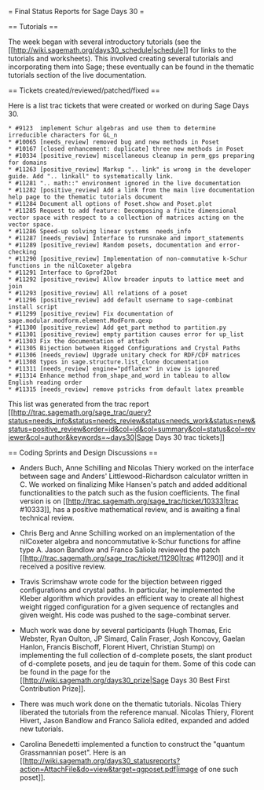 = Final Status Reports for Sage Days 30 =

== Tutorials ==

The week began with several introductory tutorials (see the [[http://wiki.sagemath.org/days30_schedule|schedule]] for links to the tutorials and worksheets). This involved creating several tutorials and incorporating them into Sage; these eventually can be found in the thematic tutorials section of the live documentation.

== Tickets created/reviewed/patched/fixed ==

Here is a list trac tickets that were created or worked on during Sage Days 30.

    * #9123  implement Schur algebras and use them to determine irreducible characters for GL_n
    * #10065 [needs_review] removed bug and new methods in Poset
    * #10167 [closed enhancement: duplicate] three new methods in Poset
    * #10334 [positive_review] miscellaneous cleanup in perm_gps preparing for domains
    * #11263 [positive_review] Markup ".. link" is wrong in the developer guide. Add ".. linkall" to systematically link.
    * #11281 ".. math::" environment ignored in the live documentation
    * #11282 [positive_review] Add a link from the main live documentation help page to the thematic tutorials document
    * #11284 Document all options of Poset.show and Poset.plot
    * #11285 Request to add feature: Decomposing a finite dimensional vector space with respect to a collection of matrices acting on the vector space.
    * #11286 Speed-up solving linear systems  needs_info
    * #11287 [needs_review] Interface to runsnake and import_statements
    * #11289 [positive_review] Random posets, documentation and error-checking
    * #11290 [positive_review] Implementation of non-commutative k-Schur functions in the nilCoxeter algebra
    * #11291 Interface to Gprof2Dot
    * #11292 [positive_review] Allow broader inputs to lattice meet and join
    * #11293 [positive_review] All relations of a poset
    * #11296 [positive_review] add default username to sage-combinat install script
    * #11299 [positive_review] Fix documentation of sage.modular.modform.element.ModForm.qexp
    * #11300 [positive_review] Add get_part method to partition.py
    * #11301 [positive_review] empty partition causes error for up_list
    * #11303 Fix the documentation of attach
    * #11305 Bijection between Rigged Configurations and Crystal Paths
    * #11306 [needs_review] Upgrade unitary check for RDF/CDF matrices
    * #11308 typos in sage.structure.list_clone documentation
    * #11311 [needs_review] engine="pdflatex" in view is ignored
    * #11314 Enhance method from_shape_and_word in tableau to allow English reading order
    * #11315 [needs_review] remove pstricks from default latex preamble

This list was generated from the trac report [[http://trac.sagemath.org/sage_trac/query?status=needs_info&status=needs_review&status=needs_work&status=new&status=positive_review&order=id&col=id&col=summary&col=status&col=reviewer&col=author&keywords=~days30|Sage Days 30 trac tickets]]

== Coding Sprints and Design Discussions ==

 * Anders Buch, Anne Schilling and Nicolas Thiery worked on the interface between sage and Anders' Littlewood-Richardson calculator written in C. We worked on finalizing Mike Hansen's patch and added additional functionalities to the patch such as the fusion coefficients. The final version is on [[http://trac.sagemath.org/sage_trac/ticket/10333|trac #10333]], has a positive mathematical review, and is awaiting a final technical review.

 * Chris Berg and Anne Schilling worked on an implementation of the nilCoxeter algebra and noncommutative k-Schur functions for affine type A. Jason Bandlow and Franco Saliola reviewed the patch [[http://trac.sagemath.org/sage_trac/ticket/11290|trac #11290]] and it received a positive review.

 * Travis Scrimshaw wrote code for the bijection between rigged configurations and crystal paths. In particular, he implemented the Kleber algorithm which provides an efficient way to create all highest weight rigged configuration for a given sequence of rectangles and given weight. His code was pushed to the sage-combinat server.

 * Much work was done by several participants (Hugh Thomas, Eric Webster, Ryan Oulton, JP Simard, Calin Fraser, Josh Koncovy, Gaelan Hanlon, Francis Bischoff, Florent Hivert, Christian Stump) on implementing the full collection of d-complete posets, the slant product of d-complete posets, and jeu de taquin for them. Some of this code can be found in the page for the [[http://wiki.sagemath.org/days30_prize|Sage Days 30 Best First Contribution Prize]].

 * There was much work done on the thematic tutorials. Nicolas Thiery liberated the tutorials from the reference manual. Nicolas Thiery, Florent Hivert, Jason Bandlow and Franco Saliola edited, expanded and added new tutorials.

 * Carolina Benedetti implemented a function to construct the "quantum Grassmannian poset". Here is an [[http://wiki.sagemath.org/days30_statusreports?action=AttachFile&do=view&target=qgposet.pdf|image of one such poset]].
